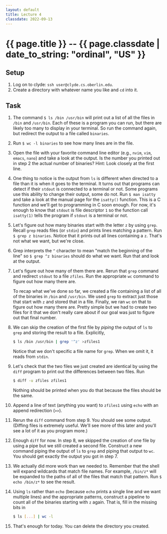 ```yaml
---
layout: default
title: Lecture 4
classdate: 2022-09-13
---
```

# {{ page.title }} -- {{ page.classdate | date_to_string: "ordinal", "US" }}

## Setup
1. Log on to clyde: `ssh user@clyde.cs.oberlin.edu`.
2. Create a directory with whatever name you like and `cd` into it.

## Task
1. The command `$ ls /bin /usr/bin` will print out a list of all the files
   in `/bin` and `/usr/bin`. Each of these is a program you can run, but there
   are likely too many to display in your terminal. So run the command again,
   but redirect the output to a file called `binaries`.
2. Run `$ wc -l binaries` to see how many lines are in the file.
3. Open the file with your favorite command line editor (e.g., `nvim`, `vim`,
   `emacs`, `nano`) and take a look at the output. Is the number you printed
   out in step 2 the actual number of binaries? Hint: Look closely at the
   first line.
4. One thing to notice is the output from `ls` is different when directed to a
   file than it is when it goes to the terminal. It turns out that programs
   can detect if their `stdout` is connected to a terminal or not. Some programs
   use this ability to change their output, some do not. Run `$ man isatty` and
   take a look at the manual page for the `isatty()` function. This is a C
   function and we'll get to programming in C soon enough. For now, it's
   enough to know that `stdout` is file descriptor `1` so the function call
   `isatty(1)` tells the program if `stdout` is a terminal or not.
5. Let's figure out how many binaries start with the letter `z` by using
   `grep`. Recall `grep` reads files (or `stdin`) and prints lines matching a
   pattern. Run `$ grep z binaries`. Notice that it prints out all lines
   containing a `z`. That's not what we want, but we're close.
6. Grep interprets the `^` character to mean "match the beginning of the line"
   so `$ grep ^z binaries` should do what we want. Run that and look at the
   output. 
7. Let's figure out how many of them there are. Rerun that `grep` command and
   redirect `stdout` to a file `zfiles`. Run the appropriate `wc` command to
   figure out how many there are.

   To recap what we've done so far, we created a file containing a list of all
   of the binaries in `/bin` and `/usr/bin`. We used `grep` to extract just
   those that start with `z` and stored that in a file. Finally, we ran `wc`
   on that to figure out how many there are. Pretty simple but we had to
   create two files for it that we don't really care about if our goal was
   just to figure out that final number.
8. We can skip the creation of the first file by _piping_ the output of `ls`
   to `grep` and storing the result to a file. Explicitly,

   ``` sh
   $ ls /bin /usr/bin | grep '^z' >zfiles1
   ```

   Notice that we don't specific a file name for `grep`. When we omit it, it
   reads from `stdin`.
9. Let's check that the two files we just created are identical by using the
   `diff` program to print out the differences between two files. Run

   ``` sh
   $ diff -u zfiles zfiles1
   ```

   Nothing should be printed when you do that because the files should be the
   same.
10. Append a line of text (anything you want) to `zfiles1` using `echo` with
    an append redirection (`>>`).
11. Rerun the `diff` command from step 9. You should see some output. (Diffing
    files is extremely useful. We'll see more of this later and you'll see a
    lot of it as you program more.)
12. Enough `diff` for now. In step 8, we skipped the creation of one file by
    using a pipe but we still created a second file. Construct a new command
    piping the output of `ls` to `grep` and piping that output to `wc`. You
    should get exactly the output you got in step 7.
13. We actually did more work than we needed to. Remember that the shell will
    expand wildcards that match file names. For example, `/bin/z*` will be
    expanded to the paths of all of the files that match that pattern. Run `$
    echo /bin/z*` to see the result.
14. Using `ls` rather than `echo` (because `echo` prints a single line and we
    want multiple lines) and the appropriate patterns, construct a pipeline to
    count all of the binaries starting with `z` again. That is, fill in the
    missing bits in
    
    ``` sh
    $ ls [...] | wc -l
    ```
15. That's enough for today. You can delete the directory you created.
